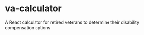 # va-calculator
A React calculator for retired veterans to determine their disability compensation options
